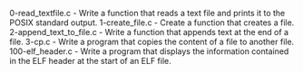 0-read_textfile.c - Write a function that reads a text file and prints it to the POSIX standard output.
1-create_file.c - Create a function that creates a file.
2-append_text_to_file.c - Write a function that appends text at the end of a file.
3-cp.c - Write a program that copies the content of a file to another file.
100-elf_header.c - Write a program that displays the information contained in the ELF header at the start of an ELF file.